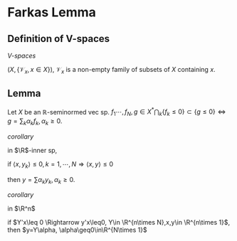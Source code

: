 # Farkas Lemma

## Definition of V-spaces

*V-spaces*

$(X,\{\mathcal{V}_x,x\in X\})$, $\mathcal{V}_x$ is a non-empty family of subsets of $X$ containing $x$.

## Lemma
Let $X$​ be an $\mathbb{R}$​-seminormed vec sp. $f_1\cdots,f_N,g\in X^*$​
$\bigcap_k\{f_k\leq 0\}\subset\{g\leq 0\}\iff g=\sum_k\alpha_kf_k,\alpha_k\geq0$​.



*corollary*

in $\R$​-inner sp,

if $\langle x,y_k\rangle\leq 0,k=1,\cdots,N\Rightarrow \langle x,y\rangle\leq 0$​

then $y=\sum\alpha_ky_k,\alpha_k\geq0$.



*corollary*

in $\R^n$​​​​​

if $Y'x\leq 0 \Rightarrow y'x\leq0, Y\in \R^{n\times N},x,y\in \R^{n\times 1}$​​, then $y=Y\alpha, \alpha\geq0\in\R^{N\times 1}$​​​​
